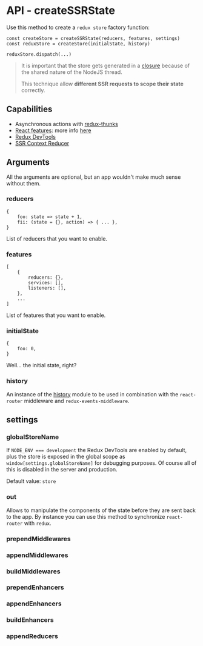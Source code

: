 # API - createSSRState

Use this method to create a `redux store` factory function:

    const createStore = createSSRState(reducers, features, settings)
    const reduxStore = createStore(initialState, history)

    reduxStore.dispatch(...)

> It is important that the store gets generated in a
> [closure](https://developer.mozilla.org/en-US/docs/Web/JavaScript/Closures)
> because of the shared nature of the NodeJS thread.
>
> This technique allow **different SSR requests to scope their state** correctly.

## Capabilities

* Asynchronous actions with [redux-thunks](https://www.npmjs.com/package/redux-thunk)
* [React features](https://www.npmjs.com/package/react-redux-feature):
   more info [here](../howto/features.md)
* [Redux DevTools](https://chrome.google.com/webstore/detail/redux-devtools/lmhkpmbekcpmknklioeibfkpmmfibljd)
* [SSR Context Reducer](./create-ssr-context.md)

## Arguments

All the arguments are optional, but an app wouldn't make much sense without them.

### reducers

    {
        foo: state => state + 1,
        fii: (state = {}, action) => { ... },
    }

List of reducers that you want to enable.

### features

    [
        {
            reducers: {},
            services: [],
            listeners: [],
        },
        ...
    ]

List of features that you want to enable.

### initialState

    {
        foo: 0,
    }

Well... the initial state, right?

### history

An instance of the [history](https://www.npmjs.com/package/history) module to be used
in combination with the `react-router` middleware and `redux-events-middleware`.

## settings

### globalStoreName

If `NODE_ENV === development` the Redux DevTools are enabled by default, plus the store
is exposed in the global scope as `window[settings.globalStoreName]` for debugging
purposes. Of course all of this is disabled in the server and production.

Default value: `store`

### out

Allows to manipulate the components of the state before they are sent back to the app.
By instance you can use this method to synchronize `react-router` with `redux`.

### prependMiddlewares

### appendMiddlewares

### buildMiddlewares

### prependEnhancers

### appendEnhancers

### buildEnhancers

### appendReducers
